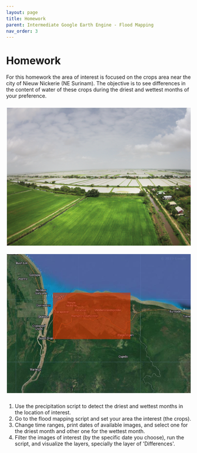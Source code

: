 ```yaml
---
layout: page
title: Homework
parent: Intermediate Google Earth Engine - Flood Mapping
nav_order: 3
---
```


# Homework



For this homework the area of interest is focused on the crops area near the city of Nieuw Nickerie (NE Surinam). The objective is to see differences in the content of water of these crops during the driest and wettest months of your preference.

<p align="center">
<img src="../images/flood/T6_3_00.png" vspace="10" width="500">
<img src="../images/flood/T6_3_01.png" vspace="10" width="500">
</p>


1. Use the precipitation script to detect the driest and wettest months in the location of interest.
2. Go to the flood mapping script and set your area the interest (the crops).
3. Change time ranges, print dates of available images, and select one for the driest month and other one for the wettest month.
4. Filter the images of interest (by the specific date you choose), run the script, and visualize the layers, specially the layer of 'Differences'.
